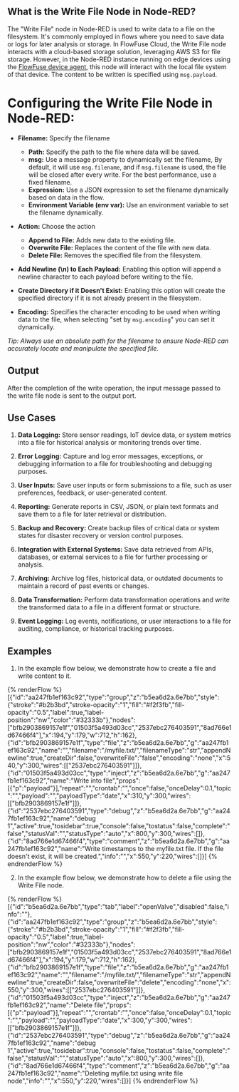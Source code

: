 ## What is the Write File Node in Node-RED?

The "Write File" node in Node-RED is used to write data to a file on the filesystem. It's commonly employed in flows where you need to save data or logs for later analysis or storage. In FlowFuse Cloud, the Write File node interacts with a cloud-based storage solution, leveraging AWS S3 for file storage. However, in the Node-RED instance running on edge devices using the [ FlowFuse device agent](/docs/device-agent/introduction/), this node will interact with the local file system of that device. The content to be written is specified using `msg.payload`.

# Configuring the Write File Node in Node-RED:

- **Filename:** Specify the filename
    - **Path:** Specify the path to the file where data will be saved.
    - **msg:** Use a message property to dynamically set the filename, By default, it will use `msg.filename`, and if `msg.filename` is used, the file will be closed after every write. For the best performance, use a fixed filename.
    - **Expression:** Use a JSON expression to set the filename dynamically based on data in the flow.
    - **Environment Variable (env var):** Use an environment variable to set the filename dynamically.

- **Action:** Choose the action
    - **Append to File:** Adds new data to the existing file.
    - **Overwrite File:** Replaces the content of the file with new data.
    - **Delete File:** Removes the specified file from the filesystem.

- **Add Newline (\n) to Each Payload:** Enabling this option will append a newline character to each payload before writing to the file.

- **Create Directory if it Doesn't Exist:** Enabling this option will create the specified directory if it is not already present in the filesystem.

- **Encoding:** Specifies the character encoding to be used when writing data to the file, when selecting "set by `msg.encoding`" you can set it dynamically.

*Tip: Always use an absolute path for the filename to ensure Node-RED can accurately locate and manipulate the specified file.*

## Output

After the completion of the write operation, the input message passed to the write file node is sent to the output port.

## Use Cases

1. **Data Logging:** Store sensor readings, IoT device data, or system metrics into a file for historical analysis or monitoring trends over time.

2. **Error Logging:** Capture and log error messages, exceptions, or debugging information to a file for troubleshooting and debugging purposes.

3. **User Inputs:** Save user inputs or form submissions to a file, such as user preferences, feedback, or user-generated content.

4. **Reporting:** Generate reports in CSV, JSON, or plain text formats and save them to a file for later retrieval or distribution.

5. **Backup and Recovery:** Create backup files of critical data or system states for disaster recovery or version control purposes.

6. **Integration with External Systems:** Save data retrieved from APIs, databases, or external services to a file for further processing or analysis.

7. **Archiving:** Archive log files, historical data, or outdated documents to maintain a record of past events or changes.

8. **Data Transformation:** Perform data transformation operations and write the transformed data to a file in a different format or structure.

9. **Event Logging:** Log events, notifications, or user interactions to a file for auditing, compliance, or historical tracking purposes.

## Examples

1. In the example flow below, we demonstrate how to create a file and write content to it.

{% renderFlow %}
[{"id":"aa247fb1ef163c92","type":"group","z":"b5ea6d2a.6e7bb","style":{"stroke":"#b2b3bd","stroke-opacity":"1","fill":"#f2f3fb","fill-opacity":"0.5","label":true,"label-position":"nw","color":"#32333b"},"nodes":["bfb2903869157e1f","01503f5a493d03cc","2537ebc276403591","8ad766e1d67466f4"],"x":194,"y":179,"w":712,"h":162},{"id":"bfb2903869157e1f","type":"file","z":"b5ea6d2a.6e7bb","g":"aa247fb1ef163c92","name":"","filename":"/myfile.txt/","filenameType":"str","appendNewline":true,"createDir":false,"overwriteFile":"false","encoding":"none","x":540,"y":300,"wires":[["2537ebc276403591"]]},{"id":"01503f5a493d03cc","type":"inject","z":"b5ea6d2a.6e7bb","g":"aa247fb1ef163c92","name":"Write into file","props":[{"p":"payload"}],"repeat":"","crontab":"","once":false,"onceDelay":0.1,"topic":"","payload":"","payloadType":"date","x":310,"y":300,"wires":[["bfb2903869157e1f"]]},{"id":"2537ebc276403591","type":"debug","z":"b5ea6d2a.6e7bb","g":"aa247fb1ef163c92","name":"debug 1","active":true,"tosidebar":true,"console":false,"tostatus":false,"complete":"false","statusVal":"","statusType":"auto","x":800,"y":300,"wires":[]},{"id":"8ad766e1d67466f4","type":"comment","z":"b5ea6d2a.6e7bb","g":"aa247fb1ef163c92","name":"Write timestamps to the myfile.txt file. If the file doesn't exist, it will be created.","info":"","x":550,"y":220,"wires":[]}]
{% endrenderFlow %}

2. In the example flow below, we demonstrate how to delete a file using the Write File node.

{% renderFlow %}
[{"id":"b5ea6d2a.6e7bb","type":"tab","label":"openValve","disabled":false,"info":""},{"id":"aa247fb1ef163c92","type":"group","z":"b5ea6d2a.6e7bb","style":{"stroke":"#b2b3bd","stroke-opacity":"1","fill":"#f2f3fb","fill-opacity":"0.5","label":true,"label-position":"nw","color":"#32333b"},"nodes":["bfb2903869157e1f","01503f5a493d03cc","2537ebc276403591","8ad766e1d67466f4"],"x":194,"y":179,"w":712,"h":162},{"id":"bfb2903869157e1f","type":"file","z":"b5ea6d2a.6e7bb","g":"aa247fb1ef163c92","name":"","filename":"/myfile.txt/","filenameType":"str","appendNewline":true,"createDir":false,"overwriteFile":"delete","encoding":"none","x":550,"y":300,"wires":[["2537ebc276403591"]]},{"id":"01503f5a493d03cc","type":"inject","z":"b5ea6d2a.6e7bb","g":"aa247fb1ef163c92","name":"Delete file","props":[{"p":"payload"}],"repeat":"","crontab":"","once":false,"onceDelay":0.1,"topic":"","payload":"","payloadType":"date","x":300,"y":300,"wires":[["bfb2903869157e1f"]]},{"id":"2537ebc276403591","type":"debug","z":"b5ea6d2a.6e7bb","g":"aa247fb1ef163c92","name":"debug 1","active":true,"tosidebar":true,"console":false,"tostatus":false,"complete":"false","statusVal":"","statusType":"auto","x":800,"y":300,"wires":[]},{"id":"8ad766e1d67466f4","type":"comment","z":"b5ea6d2a.6e7bb","g":"aa247fb1ef163c92","name":"Deleting myfile.txt using write file node","info":"","x":550,"y":220,"wires":[]}]
{% endrenderFlow %}

